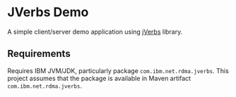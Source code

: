 # JVerbs Demo

A simple client/server demo application using [jVerbs](https://www-01.ibm.com/support/knowledgecenter/api/content/nl/en-us/SSYKE2_8.0.0/com.ibm.java.lnx.80.doc/diag/understanding/rdma_jverbs.html) library.

## Requirements
Requires IBM JVM/JDK, particularly package `com.ibm.net.rdma.jverbs`.
This project assumes that the package is available in Maven artifact `com.ibm.net.rdma.jverbs`.